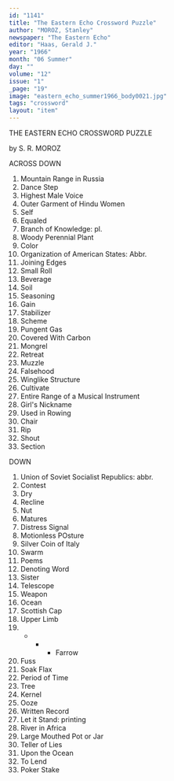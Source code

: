 ```yaml
---
id: "1141"
title: "The Eastern Echo Crossword Puzzle"
author: "MOROZ, Stanley"
newspaper: "The Eastern Echo"
editor: "Haas, Gerald J."
year: "1966"
month: "06 Summer"
day: ""
volume: "12"
issue: "1"
_page: "19"
image: "eastern_echo_summer1966_body0021.jpg"
tags: "crossword"
layout: "item"
---
```

THE EASTERN ECHO CROSSWORD PUZZLE

by S. R. MOROZ

ACROSS DOWN
1. Mountain Range in Russia
5. Dance Step
8. Highest Male Voice
12. Outer Garment of Hindu Women
13. Self
14. Equaled
15. Branch of Knowledge: pl.
17. Woody Perennial Plant
18. Color
19. Organization of American States: Abbr.
20. Joining Edges
21. Small Roll
22. Beverage
23. Soil
26. Seasoning
30. Gain
31. Stabilizer
32. Scheme
33. Pungent Gas
35. Covered With Carbon
36. Mongrel
37. Retreat
38. Muzzle
41. Falsehood
42. Winglike Structure
45. Cultivate
46. Entire Range of a
Musical Instrument
48. Girl's Nickname
49. Used in Rowing
50. Chair
51. Rip
52. Shout
53. Section

DOWN
1. Union of Soviet Socialist Republics: abbr.
2. Contest
3. Dry
4. Recline
5. Nut
6. Matures
7. Distress Signal
8. Motionless POsture
9. Silver Coin of Italy
10. Swarm
11. Poems
16. Denoting Word
20. Sister
21. Telescope
22. Weapon
23. Ocean
24. Scottish Cap
25. Upper Limb
26. - - - Farrow
27. Fuss
28. Soak Flax
29. Period of Time
31. Tree
34. Kernel
35. Ooze
37. Written Record
38. Let it Stand: printing
39. River in Africa
40. Large Mouthed Pot or Jar
41. Teller of Lies
42. Upon the Ocean
43. To Lend
44. Poker Stake
